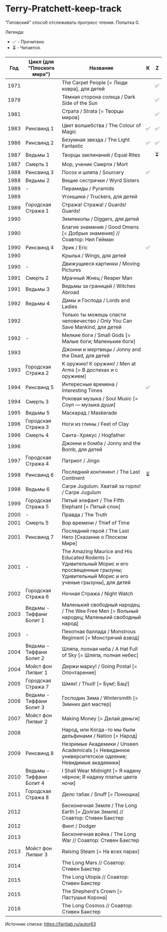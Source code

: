 # Terry-Pratchett-keep-track
"Гитовский" способ отслеживать прогресс чтения. Попытка 0.

Легенда:
- :white_check_mark: - Прочитано.
- :hourglass_flowing_sand: - Читается.

| Год | Цикл (для "Плоского мира") | Название | K | Z |
|---|---|---|---|---|
| 1971 | | The Carpet People [= Люди ковра], для детей | | :white_check_mark: |
| 1976 | | Тёмная сторона солнца / Dark Side of the Sun | | :white_check_mark: |
| 1981 | | Страта / Strata [= Творцы миров] | | :white_check_mark: |
| 1983 | Ринсвинд 1 | Цвет волшебства / The Colour of Magic | :white_check_mark: | :white_check_mark: |
| 1986 | Ринсвинд 2 | Безумная звезда / The Light Fantastic | :white_check_mark: | :white_check_mark: |
| 1987 | Ведьмы 1 | Творцы заклинаний / Equal Rites | | :hourglass_flowing_sand: |
| 1987 | Смерть 1 | Мор, ученик Смерти / Mort | | |
| 1988 | Ринсвинд 3 | Посох и шляпа / Sourcery | :white_check_mark: | |
| 1988 | Ведьмы 2 | Вещие сестрички / Wyrd Sisters | | |
| 1989 | - | Пирамиды / Pyramids | | |
| 1989 | | Угонщики / Truckers, для детей | | |
| 1989 | Городская Стража 1 | Стража! Стража! / Guards! Guards! | | |
| 1990 | | Землекопы / Diggers, для детей | | |
| 1990 | | Благие знамения / Good Omens [= Добрые знамения] // Соавтор: Нил Гейман | | |
| 1990 | Ринсвинд 4 | Эрик / Eric | :white_check_mark: | |
| 1990 | | Крылья / Wings, для детей | | |
| 1990 | - | Движущиеся картинки / Moving Pictures | | |
| 1991 | Смерть 2 | Мрачный Жнец / Reaper Man | | |
| 1991 | Ведьмы 3 | Ведьмы за границей / Witches Abroad | | |
| 1992 | Ведьмы 4 | Дамы и Господа / Lords and Ladies | | |
| 1992 | | Только ты можешь спасти человечество / Only You Can Save Mankind, для детей | | |
| 1992 | - | Мелкие боги / Small Gods [= Малые боги; Маленькие боги] | | |
| 1993 | | Джонни и мертвецы / Jonny and the Dead, для детей | | |
| 1993 | Городская Стража 2 | К оружию! К оружию! / Men at Arms [= В доспехах и с оружием] | | |
| 1994 | Ринсвинд 5 | Интересные времена / Interesting Times | :white_check_mark: | |
| 1994 | Смерть 3 | Роковая музыка / Soul Music [= Соул — музыка души] | | |
| 1995 | Ведьмы 5 | Маскарад / Maskerade | | |
| 1996 | Городская Стража 3 | Ноги из глины / Feet of Clay | | |
| 1996 | Смерть 4 | Санта-Хрякус / Hogfather | | |
| 1996 | | Джонни и бомба / Jonny and the Bomb, для детей | | |
| 1997 | Городская Стража 4 | Патриот / Jingo | | |
| 1998 | Ринсвинд 6 | Последний континент / The Last Continent | :hourglass_flowing_sand: | |
| 1998 | Ведьмы 6 | Carpe Jugulum. Хватай за горло! / Carpe Jugulum | | |
| 1999 | Городская Стража 5 | Пятый элефант / The Fifth Elephant [= Пятый слон] | | |
| 2000 | - | Правда / The Truth | | |
| 2001 | Смерть 5 | Вор времени / Thief of Time | | |
| 2001 | Ринсвинд 7 | Последний герой / The Last Hero [Сказание о Плоском Мире] | | |
| 2001 | - | The Amazing Maurice and His Educated Rodents [= Удивительный Морис и его просвещенные грызуны; Удивительный Морис и его ученые грызуны], для детей | | |
| 2002 | Городская Стража 6 | Ночная Стража / Night Watch | | |
| 2003 | Ведьмы - Тиффани Болит 1 | Маленький свободный народец / The Wee Free Men [= Вольный народец; Маленький свободный народ] | | |
| 2003 | - | Пехотная баллада / Monstrous Regiment [= Монстрячий взвод] | | |
| 2004 | Ведьмы - Тиффани Болит 2 | Шляпа, полная неба / A Hat Full of Sky [= Шляпа, полная небес] | | |
| 2004 | Мойст фон Липвиг 1 | Держи марку! / Going Postal [= Опочтарение] | | |
| 2005 | Городская Стража 7 | Шмяк! / Thud! [= Бум!; Бац!] | | |
| 2006 | Ведьмы - Тиффани Болит 3 | Господин Зима / Wintersmith [= Зимних дел мастер] | | |
| 2007 | Мойст фон Липвиг 2 | Making Money [= Делай деньги] | | |
| 2008 | | Народ, или Когда-то мы были дельфинами / Nation [= Народ] | | |
| 2009 | Ринсвинд 8 | Незримые Академики / Unseen Academicals [= Невиданное университетское одеяние; Невидимые академики] | | |
| 2010 | Ведьмы - Тиффани Болит 4 | I Shall Wear Midnight [= Я надену чёрное; Я надену платье цвета ночи] | | |
| 2011 | Городская Стража 8 | Дело табак / Snuff [= Понюшка] | | |
| 2012 | | Бесконечная Земля / The Long Earth [= Долгая Земля] // Соавтор: Стивен Бакстер | | |
| 2012 | | Финт / Dodger | | |
| 2013 | | Бесконечная война / The Long War // Соавтор: Стивен Бакстер | | |
| 2013 | Мойст фон Липвиг 3 | Raising Steam [= На всех парах] | | |
| 2014 | | The Long Mars // Соавтор: Стивен Бакстер | | |
| 2015 | | The Long Utopia // Соавтор: Стивен Бакстер | | |
| 2015 | | The Shepherd's Crown [= Пастушья Корона] | | |
| 2016 | | The Long Cosmos // Соавтор: Стивен Бакстер | | |

Источник списка: https://fantlab.ru/autor63
